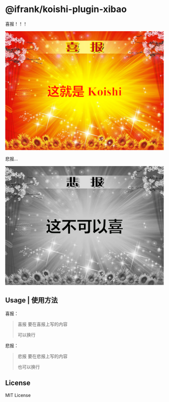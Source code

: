 # @ifrank/koishi-plugin-xibao

喜报！！！

![喜报](./example-xibao.png)

悲报...

![悲报](./example-beibao.png)

## Usage | 使用方法

喜报：

>喜报 要在喜报上写的内容
>
>可以换行

悲报：

>悲报 要在悲报上写的内容
>
>也可以换行

## License

MIT License
